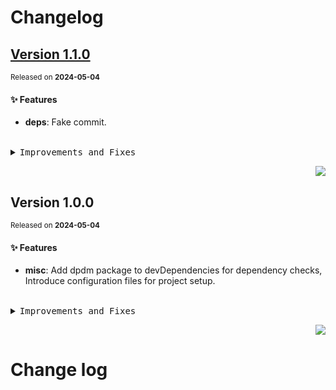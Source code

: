 <a name="readme-top"></a>

# Changelog

## [Version 1.1.0](https://github.com/arietta-studio/appwrite-sdk-ts/compare/v1.0.0...v1.1.0)

<sup>Released on **2024-05-04**</sup>

#### ✨ Features

- **deps**: Fake commit.

<br/>

<details>
<summary><kbd>Improvements and Fixes</kbd></summary>

#### What's improved

- **deps**: Fake commit ([f70152d](https://github.com/arietta-studio/appwrite-sdk-ts/commit/f70152d))

</details>

<div align="right">

[![](https://img.shields.io/badge/-BACK_TO_TOP-151515?style=flat-square)](#readme-top)

</div>

## Version 1.0.0

<sup>Released on **2024-05-04**</sup>

#### ✨ Features

- **misc**: Add dpdm package to devDependencies for dependency checks, Introduce configuration files for project setup.

<br/>

<details>
<summary><kbd>Improvements and Fixes</kbd></summary>

#### What's improved

- **misc**: Add dpdm package to devDependencies for dependency checks ([7f2fe90](https://github.com/arietta-studio/appwrite-sdk-ts/commit/7f2fe90))
- **misc**: Introduce configuration files for project setup ([124a049](https://github.com/arietta-studio/appwrite-sdk-ts/commit/124a049))

</details>

<div align="right">

[![](https://img.shields.io/badge/-BACK_TO_TOP-151515?style=flat-square)](#readme-top)

</div>

# Change log
